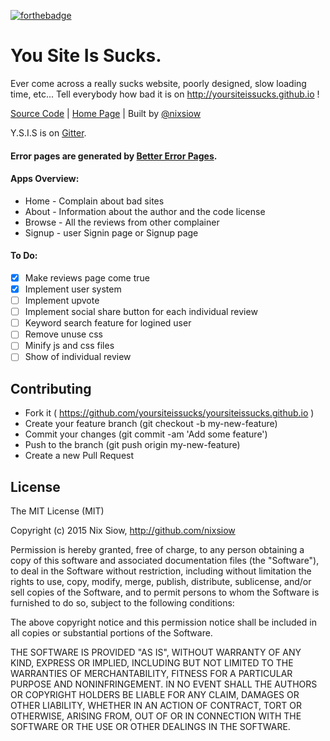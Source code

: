 [![forthebadge](http://forthebadge.com/images/badges/built-with-love.svg)](http://nixsiow.com)

# You Site Is Sucks.
Ever come across a really sucks website, poorly designed, slow loading time, etc...
Tell everybody how bad it is on http://yoursiteissucks.github.io !

[Source Code](https://github.com/yoursiteissucks/yoursiteissucks.github.io) | [Home Page](http://yoursiteissucks.github.io) | Built by [@nixsiow](http://twitter.com/nixsiow)

Y.S.I.S is on [Gitter](https://gitter.im/yoursiteissucks/yoursiteissucks.github.io).

#### Error pages are generated by [Better Error Pages](https://better-error-pages.statuspage.io/).

#### Apps Overview:
* Home - Complain about bad sites
* About - Information about the author and the code license
* Browse - All the reviews from other complainer
* Signup - user Signin page or Signup page

#### To Do:
- [x] Make reviews page come true
- [x] Implement user system
- [ ] Implement upvote
- [ ] Implement social share button for each individual review
- [ ] Keyword search feature for logined user
- [ ] Remove unuse css
- [ ] Minify js and css files
- [ ] Show of individual review

Contributing
---
* Fork it ( https://github.com/yoursiteissucks/yoursiteissucks.github.io )
* Create your feature branch (git checkout -b my-new-feature)
* Commit your changes (git commit -am 'Add some feature')
* Push to the branch (git push origin my-new-feature)
* Create a new Pull Request

License
---

The MIT License (MIT)

Copyright (c) 2015 Nix Siow, http://github.com/nixsiow

Permission is hereby granted, free of charge, to any person obtaining a copy of this software and associated documentation files (the "Software"), to deal in the Software without restriction, including without limitation the rights to use, copy, modify, merge, publish, distribute, sublicense, and/or sell copies of the Software, and to permit persons to whom the Software is furnished to do so, subject to the following conditions:

The above copyright notice and this permission notice shall be included in all copies or substantial portions of the Software.

THE SOFTWARE IS PROVIDED "AS IS", WITHOUT WARRANTY OF ANY KIND, EXPRESS OR IMPLIED, INCLUDING BUT NOT LIMITED TO THE WARRANTIES OF MERCHANTABILITY, FITNESS FOR A PARTICULAR PURPOSE AND NONINFRINGEMENT. IN NO EVENT SHALL THE AUTHORS OR COPYRIGHT HOLDERS BE LIABLE FOR ANY CLAIM, DAMAGES OR OTHER LIABILITY, WHETHER IN AN ACTION OF CONTRACT, TORT OR OTHERWISE, ARISING FROM, OUT OF OR IN CONNECTION WITH THE SOFTWARE OR THE USE OR OTHER DEALINGS IN THE SOFTWARE.
